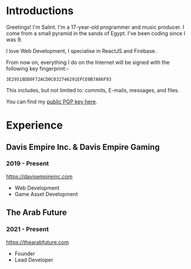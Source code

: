 # Introductions
Greetings! I'm Salint. I'm a 17-year-old programmer and music producer. I come from a small pyramid in the sands of Egypt. I've been coding since I was 9.

I love Web Development, I specialise in ReactJS and Firebase.


From now on, everything I do on the Internet will be signed with the following key fingerprint:-
```
3E29518DD0F72ACD0C032746291EFCE0B7A86F93
```

This includes, but not limited to: commits, E-mails, messages, and files.

You can find my [public PGP key here](https://gist.github.com/Salint/01980f1f18bfe0b0744395a5560ca882).

# Experience

## Davis Empire Inc. & Davis Empire Gaming
### 2019 - Present
https://davisempireinc.com
- Web Development
- Game Asset Development

## The Arab Future
### 2021 - Present
https://thearabfuture.com

- Founder
- Lead Developer
